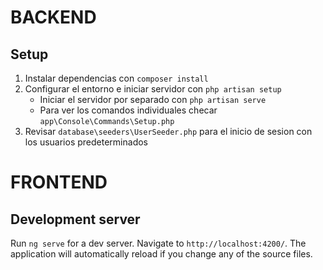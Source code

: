 # BACKEND
## Setup

1. Instalar dependencias con `composer install`
2. Configurar el entorno e iniciar servidor con  `php artisan setup`
    - Iniciar el servidor por separado con `php artisan serve`
    - Para ver los comandos individuales checar `app\Console\Commands\Setup.php`
3. Revisar `database\seeders\UserSeeder.php` para el inicio de sesion con los usuarios predeterminados    


# FRONTEND
## Development server

Run `ng serve` for a dev server. Navigate to `http://localhost:4200/`. The application will automatically reload if you change any of the source files.
